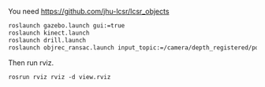 You need https://github.com/jhu-lcsr/lcsr_objects

```bash
roslaunch gazebo.launch gui:=true
roslaunch kinect.launch
roslaunch drill.launch
roslaunch objrec_ransac.launch input_topic:=/camera/depth_registered/points
```

Then run rviz.

```
rosrun rviz rviz -d view.rviz
```
